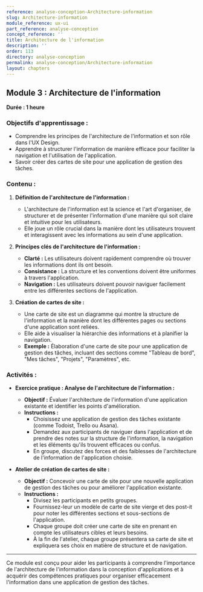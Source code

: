 ```yaml
---
reference: analyse-conception-Architecture-information
slug: Architecture-information
module_reference: ux-ui
part_reference: analyse-conception
concept_reference: ''
title: Architecture de l'information
description: ''
order: 113
directory: analyse-conception
permalink: analyse-conception/Architecture-information
layout: chapters
---
```

## **Module 3 : Architecture de l'information**  
**Durée : 1 heure**

### **Objectifs d'apprentissage :**
- Comprendre les principes de l'architecture de l'information et son rôle dans l'UX Design.
- Apprendre à structurer l'information de manière efficace pour faciliter la navigation et l'utilisation de l'application.
- Savoir créer des cartes de site pour une application de gestion des tâches.

### **Contenu :**

1. **Définition de l'architecture de l'information :**
   - L'architecture de l'information est la science et l'art d'organiser, de structurer et de présenter l'information d'une manière qui soit claire et intuitive pour les utilisateurs.
   - Elle joue un rôle crucial dans la manière dont les utilisateurs trouvent et interagissent avec les informations au sein d'une application.

2. **Principes clés de l'architecture de l'information :**
   - **Clarté :** Les utilisateurs doivent rapidement comprendre où trouver les informations dont ils ont besoin.
   - **Consistance :** La structure et les conventions doivent être uniformes à travers l'application.
   - **Navigation :** Les utilisateurs doivent pouvoir naviguer facilement entre les différentes sections de l'application.

3. **Création de cartes de site :**
   - Une carte de site est un diagramme qui montre la structure de l'information et la manière dont les différentes pages ou sections d'une application sont reliées.
   - Elle aide à visualiser la hiérarchie des informations et à planifier la navigation.
   - **Exemple :** Élaboration d'une carte de site pour une application de gestion des tâches, incluant des sections comme "Tableau de bord", "Mes tâches", "Projets", "Paramètres", etc.

### **Activités :**

- **Exercice pratique : Analyse de l'architecture de l'information :**
  - **Objectif :** Évaluer l'architecture de l'information d'une application existante et identifier les points d'amélioration.
  - **Instructions :**
    - Choisissez une application de gestion des tâches existante (comme Todoist, Trello ou Asana).
    - Demandez aux participants de naviguer dans l'application et de prendre des notes sur la structure de l'information, la navigation et les éléments qu'ils trouvent efficaces ou confus.
    - En groupe, discutez des forces et des faiblesses de l'architecture de l'information de l'application choisie.

- **Atelier de création de cartes de site :**
  - **Objectif :** Concevoir une carte de site pour une nouvelle application de gestion des tâches ou pour améliorer l'application existante.
  - **Instructions :**
    - Divisez les participants en petits groupes.
    - Fournissez-leur un modèle de carte de site vierge et des post-it pour noter les différentes sections et sous-sections de l'application.
    - Chaque groupe doit créer une carte de site en prenant en compte les utilisateurs cibles et leurs besoins.
    - À la fin de l'atelier, chaque groupe présentera sa carte de site et expliquera ses choix en matière de structure et de navigation.

---

Ce module est conçu pour aider les participants à comprendre l'importance de l'architecture de l'information dans la conception d'applications et à acquérir des compétences pratiques pour organiser efficacement l'information dans une application de gestion des tâches.